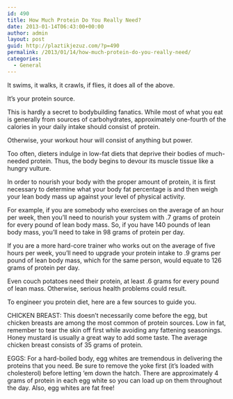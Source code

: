 ```yaml
---
id: 490
title: How Much Protein Do You Really Need?
date: 2013-01-14T06:43:00+00:00
author: admin
layout: post
guid: http://plaztikjezuz.com/?p=490
permalink: /2013/01/14/how-much-protein-do-you-really-need/
categories:
  - General
---
```

It swims, it walks, it crawls, if flies, it does all of the above.

It’s your protein source.

This is hardly a secret to bodybuilding fanatics. While most of what you eat is generally from sources of carbohydrates, approximately one-fourth of the calories in your daily intake should consist of protein.

Otherwise, your workout hour will consist of anything but power.

Too often, dieters indulge in low-fat diets that deprive their bodies of much-needed protein. Thus, the body begins to devour its muscle tissue like a hungry vulture.

In order to nourish your body with the proper amount of protein, it is first necessary to determine what your body fat percentage is and then weigh your lean body mass up against your level of physical activity.

For example, if you are somebody who exercises on the average of an hour per week, then you’ll need to nourish your system with .7 grams of protein for every pound of lean body mass. So, if you have 140 pounds of lean body mass, you’ll need to take in 98 grams of protein per day.

If you are a more hard-core trainer who works out on the average of five hours per week, you’ll need to upgrade your protein intake to .9 grams per pound of lean body mass, which for the same person, would equate to 126 grams of protein per day.

Even couch potatoes need their protein, at least .6 grams for every pound of lean mass. Otherwise, serious health problems could result.

To engineer you protein diet, here are a few sources to guide you.

CHICKEN BREAST: This doesn’t necessarily come before the egg, but chicken breasts are among the most common of protein sources. Low in fat, remember to tear the skin off first while avoiding any fattening seasonings. Honey mustard is usually a great way to add some taste. The average chicken breast consists of 35 grams of protein.

EGGS: For a hard-boiled body, egg whites are tremendous in delivering the proteins that you need. Be sure to remove the yoke first (it’s loaded with cholesterol) before letting ‘em down the hatch. There are approximately 4 grams of protein in each egg white so you can load up on them throughout the day. Also, egg whites are fat free!
